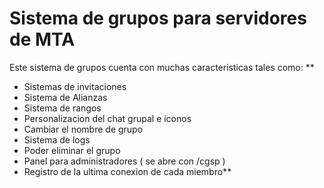 # Sistema de grupos para servidores de MTA

Este sistema de grupos cuenta con muchas caracteristicas tales como:
**
* Sistemas de invitaciones
* Sistema de Alianzas
* Sistema de rangos
* Personalizacion del chat grupal e iconos
* Cambiar el nombre de grupo
* Sistema de logs
* Poder eliminar el grupo
* Panel para administradores ( se abre con /cgsp )
* Registro de la ultima conexion de cada miembro**